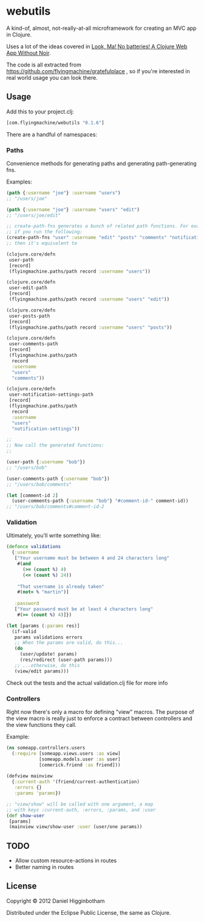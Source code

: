 # webutils

A kind-of, almost, not-really-at-all microframework for creating an
MVC app in Clojure.

Uses a lot of the ideas covered in
[Look, Ma! No batteries! A Clojure Web App Without Noir](http://www.flyingmachinestudios.com/programming/dissecting-gratefulplace/).

The code is all extracted from https://github.com/flyingmachine/gratefulplace , so if you're interested in real world usage you can look there.

## Usage

Add this to your project.clj:

```clojure
[com.flyingmachine/webutils "0.1.6"]
```

There are a handful of namespaces:

### Paths

Convenience methods for generating paths and generating
path-generating fns.

Examples:

```clojure
(path {:username "joe"} :username "users")
;; "/users/joe"

(path {:username "joe"} :username "users" "edit")
;; "/users/joe/edit"

;; create-path-fns generates a bunch of related path functions. For example,
;; if you run the following:
(create-path-fns "user" :username "edit" "posts" "comments" "notification-settings")
;; then it's equivalent to

(clojure.core/defn
 user-path
 [record]
 (flyingmachine.paths/path record :username "users"))

(clojure.core/defn
 user-edit-path
 [record]
 (flyingmachine.paths/path record :username "users" "edit"))

(clojure.core/defn
 user-posts-path
 [record]
 (flyingmachine.paths/path record :username "users" "posts"))

(clojure.core/defn
 user-comments-path
 [record]
 (flyingmachine.paths/path
  record
  :username
  "users"
  "comments"))

(clojure.core/defn
 user-notification-settings-path
 [record]
 (flyingmachine.paths/path
  record
  :username
  "users"
  "notification-settings"))

;; 
;; Now call the generated functions:
;;

(user-path {:username "bob"})
;; "/users/bob"

(user-comments-path {:username "bob"})
;; "/users/bob/comments"

(let [comment-id 2]
  (user-comments-path {:username "bob"} "#comment-id-" comment-id))
;; "/users/bob/comments#comment-id-2
```

### Validation

Ultimately, you'll write something like:

```clojure
(defonce validations
  {:username
   ["Your username must be between 4 and 24 characters long"
    #(and
      (>= (count %) 4)
      (<= (count %) 24))
    
    "That username is already taken"
    #(not= % "martin")]
   
   :password
   ["Your password must be at least 4 characters long"
    #(>= (count %) 4)]})

(let [params (:params res)]
  (if-valid
   params validations errors
   ;; When the params are valid, do this...
   (do
     (user/update! params)
     (res/redirect (user-path params)))
   ;; ...otherwise, do this
   (view/edit params)))
```

Check out the tests and the actual validation.clj file for more info

### Controllers

Right now there's only a macro for defining "view" macros. The purpose
of the view macro is really just to enforce a contract between
controllers and the view functions they call.

Example:

```clojure
(ns someapp.controllers.users
  (:require [someapp.views.users :as view]
            [someapp.models.user :as user]
            [cemerick.friend :as friend]))
  
(defview mainview
  {:current-auth '(friend/current-authentication)
   :errors {}
   :params 'params})

;; "view/show" will be called with one argument, a map
;; with keys :current-auth, :errors, :params, and :user
(def show-user
 [params]
 (mainview view/show-user :user (user/one params))
```

## TODO

* Allow custom resource-actions in routes
* Better naming in routes

## License

Copyright © 2012 Daniel Higginbotham

Distributed under the Eclipse Public License, the same as Clojure.
